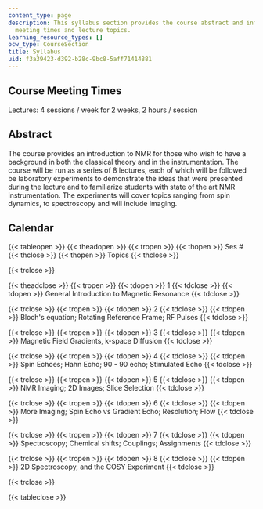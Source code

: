 ```yaml
---
content_type: page
description: This syllabus section provides the course abstract and information on
  meeting times and lecture topics.
learning_resource_types: []
ocw_type: CourseSection
title: Syllabus
uid: f3a39423-d392-b28c-9bc8-5aff71414881
---
```


Course Meeting Times
--------------------

Lectures: 4 sessions / week for 2 weeks, 2 hours / session

Abstract
--------

The course provides an introduction to NMR for those who wish to have a background in both the classical theory and in the instrumentation. The course will be run as a series of 8 lectures, each of which will be followed be laboratory experiments to demonstrate the ideas that were presented during the lecture and to familiarize students with state of the art NMR instrumentation. The experiments will cover topics ranging from spin dynamics, to spectroscopy and will include imaging.

Calendar
--------

{{< tableopen >}}
{{< theadopen >}}
{{< tropen >}}
{{< thopen >}}
Ses #
{{< thclose >}}
{{< thopen >}}
Topics
{{< thclose >}}

{{< trclose >}}

{{< theadclose >}}
{{< tropen >}}
{{< tdopen >}}
1
{{< tdclose >}}
{{< tdopen >}}
General Introduction to Magnetic Resonance
{{< tdclose >}}

{{< trclose >}}
{{< tropen >}}
{{< tdopen >}}
2
{{< tdclose >}}
{{< tdopen >}}
Bloch's equation; Rotating Reference Frame; RF Pulses
{{< tdclose >}}

{{< trclose >}}
{{< tropen >}}
{{< tdopen >}}
3
{{< tdclose >}}
{{< tdopen >}}
Magnetic Field Gradients, k-space Diffusion
{{< tdclose >}}

{{< trclose >}}
{{< tropen >}}
{{< tdopen >}}
4
{{< tdclose >}}
{{< tdopen >}}
Spin Echoes; Hahn Echo; 90 - 90 echo; Stimulated Echo
{{< tdclose >}}

{{< trclose >}}
{{< tropen >}}
{{< tdopen >}}
5
{{< tdclose >}}
{{< tdopen >}}
NMR Imaging; 2D Images; Slice Selection
{{< tdclose >}}

{{< trclose >}}
{{< tropen >}}
{{< tdopen >}}
6
{{< tdclose >}}
{{< tdopen >}}
More Imaging; Spin Echo vs Gradient Echo; Resolution; Flow
{{< tdclose >}}

{{< trclose >}}
{{< tropen >}}
{{< tdopen >}}
7
{{< tdclose >}}
{{< tdopen >}}
Spectroscopy; Chemical shifts; Couplings; Assignments
{{< tdclose >}}

{{< trclose >}}
{{< tropen >}}
{{< tdopen >}}
8
{{< tdclose >}}
{{< tdopen >}}
2D Spectroscopy, and the COSY Experiment
{{< tdclose >}}

{{< trclose >}}

{{< tableclose >}}